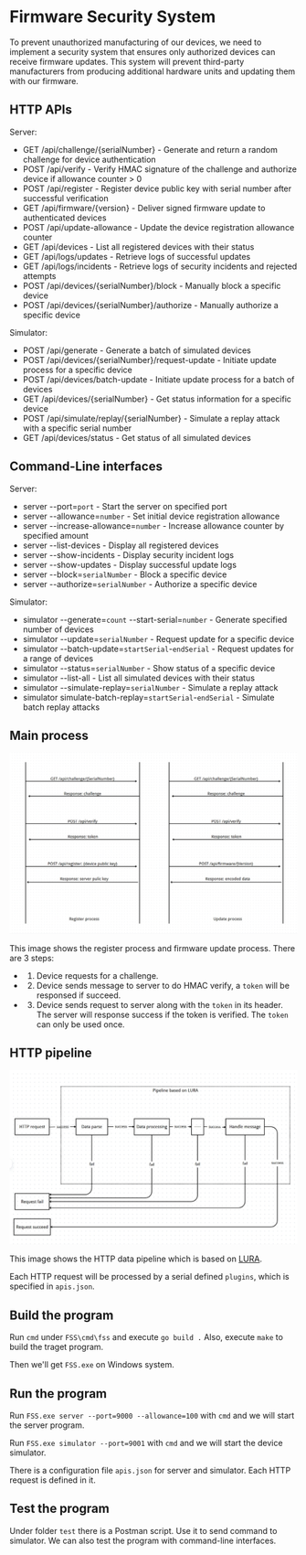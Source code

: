 # Firmware Security System

To prevent unauthorized manufacturing of our devices, we need to implement
a security system that ensures only authorized devices can receive firmware
updates. This system will prevent third-party manufacturers from producing
additional hardware units and updating them with our firmware.

## HTTP APIs

Server:

- GET /api/challenge/{serialNumber} - Generate and return a random challenge for device authentication
- POST /api/verify - Verify HMAC signature of the challenge and authorize device if allowance counter > 0
- POST /api/register - Register device public key with serial number after successful verification
- GET /api/firmware/{version} - Deliver signed firmware update to authenticated devices
- POST /api/update-allowance - Update the device registration allowance counter
- GET /api/devices - List all registered devices with their status
- GET /api/logs/updates - Retrieve logs of successful updates
- GET /api/logs/incidents - Retrieve logs of security incidents and rejected attempts
- POST /api/devices/{serialNumber}/block - Manually block a specific device
- POST /api/devices/{serialNumber}/authorize - Manually authorize a specific device

Simulator:

- POST /api/generate - Generate a batch of simulated devices
- POST /api/devices/{serialNumber}/request-update - Initiate update process for a specific device
- POST /api/devices/batch-update - Initiate update process for a batch of devices
- GET /api/devices/{serialNumber} - Get status information for a specific device
- POST /api/simulate/replay/{serialNumber} - Simulate a replay attack with a specific serial number
- GET /api/devices/status - Get status of all simulated devices

## Command-Line interfaces

Server:

- server --port=`port` - Start the server on specified port
- server --allowance=`number` - Set initial device registration allowance
- server --increase-allowance=`number` - Increase allowance counter by specified amount
- server --list-devices - Display all registered devices
- server --show-incidents - Display security incident logs
- server --show-updates - Display successful update logs
- server --block=`serialNumber` - Block a specific device
- server --authorize=`serialNumber` - Authorize a specific device

Simulator:

- simulator --generate=`count` --start-serial=`number` - Generate specified number of devices
- simulator --update=`serialNumber` - Request update for a specific device
- simulator --batch-update=`startSerial`-`endSerial` - Request updates for a range of devices
- simulator --status=`serialNumber` - Show status of a specific device
- simulator --list-all - List all simulated devices with their status
- simulator --simulate-replay=`serialNumber` - Simulate a replay attack
- simulator simulate-batch-replay=`startSerial`-`endSerial` - Simulate batch replay attacks

## Main process

![Main process](./images/main_process.jpg)

This image shows the register process and firmware update process. There are 3 steps:

- 1. Device requests for a challenge.

- 2. Device sends message to server to do HMAC verify, a `token` will be responsed if succeed.

- 3. Device sends request to server along with the `token` in its header. The server will response success if the token is verified. The `token` can only be used once.

## HTTP pipeline

![HTTP pipeline](./images/http_pipeline.jpg)

This image shows the HTTP data pipeline which is based on [LURA](https://github.com/yuanyuanxiang/lura).

Each HTTP request will be processed by a serial defined `plugins`, which is specified in `apis.json`.

## Build the program

Run `cmd` under `FSS\cmd\fss` and execute `go build .` Also, execute `make` to build the traget program.

Then we'll get `FSS.exe` on Windows system.

## Run the program

Run `FSS.exe server --port=9000 --allowance=100` with `cmd` and we will start the server program.

Run `FSS.exe simulator --port=9001` with `cmd` and we will start the device simulator.

There is a configuration file `apis.json` for server and simulator. Each HTTP request is defined in it.

## Test the program

Under folder `test` there is a Postman script. Use it to send command to simulator. We can also test the program with
command-line interfaces.
